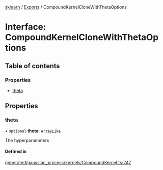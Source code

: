 [sklearn](../readme.md) / [Exports](../modules.md) / CompoundKernelCloneWithThetaOptions

# Interface: CompoundKernelCloneWithThetaOptions

## Table of contents

### Properties

- [theta](CompoundKernelCloneWithThetaOptions.md#theta)

## Properties

### theta

• `Optional` **theta**: [`ArrayLike`](../modules.md#arraylike)

The hyperparameters

#### Defined in

[generated/gaussian_process/kernels/CompoundKernel.ts:247](https://github.com/transitive-bullshit/scikit-learn-ts/blob/367336a/packages/sklearn/src/generated/gaussian_process/kernels/CompoundKernel.ts#L247)
